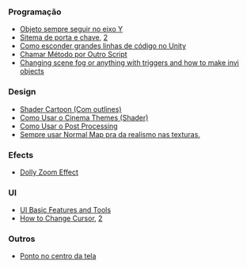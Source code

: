 ### Programação
* [Objeto sempre seguir no eixo Y](https://www.youtube.com/watch?v=dp3lZUDij6Y)
* [Sitema de porta e chave](https://www.youtube.com/watch?v=qk2faPstZK0),   [2](https://youtu.be/gpgcuO5wEyo)
* [Como esconder grandes linhas de código no Unity](https://www.youtube.com/watch?v=E0nYxJt4xmY)
* [Chamar Método por Outro Script](https://www.youtube.com/watch?v=xbXuDgAdoYQ)
* [Changing scene fog or anything with triggers and how to make invi objects](https://www.youtube.com/watch?v=VycK6edE9Gk)
### Design
* [Shader Cartoon (Com outlines)](https://www.youtube.com/watch?reload=9&v=3qBDTh9zWrQ)
* [Como Usar o Cinema Themes (Shader)](https://youtu.be/Nm0ySOgnqPE)
* [Como Usar o Post Processing](https://www.youtube.com/watch?v=haz_OUgfPPg)
* [Sempre usar Normal Map pra da realismo nas texturas.](https://youtu.be/3-EonLZW5ko?t=1m38s)
### Efects
* [Dolly Zoom Effect](https://youtu.be/epvviNA2cFA)
### UI
* [UI Basic Features and Tools](https://www.youtube.com/watch?v=_RIsfVOqTaE)
* [How to Change Cursor](https://www.youtube.com/watch?v=cCKlMAwvQcI),   [2](https://www.youtube.com/watch?v=IvRPafK_Bwc)

### Outros
* [Ponto no centro da tela](https://youtu.be/au2Fyq9wX48?t=5m53s)

<!-- Usar Main Character como Parent de Point Light. 
Um controller dentro e outro e quando dar trigger, desativar um e ativar o outro -->
